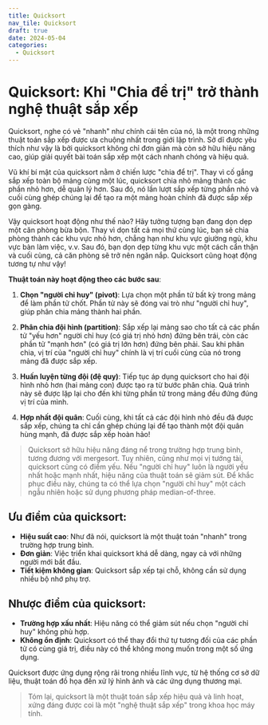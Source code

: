 ```yaml
---
title: Quicksort
nav_tile: Quicksort
draft: true 
date: 2024-05-04
categories:
  - Quicksort
---
```

# Quicksort: Khi "Chia để trị" trở thành nghệ thuật sắp xếp

Quicksort, nghe có vẻ "nhanh" như chính cái tên của nó, là một trong những thuật toán sắp xếp được ưa chuộng nhất trong giới lập trình. Sở dĩ được yêu thích như vậy là bởi quicksort không chỉ đơn giản mà còn sở hữu hiệu năng cao, giúp giải quyết bài toán sắp xếp một cách nhanh chóng và hiệu quả.

Vũ khí bí mật của quicksort nằm ở chiến lược "chia để trị". Thay vì cố gắng sắp xếp toàn bộ mảng cùng một lúc, quicksort chia nhỏ mảng thành các phần nhỏ hơn, dễ quản lý hơn. Sau đó, nó lần lượt sắp xếp từng phần nhỏ và cuối cùng ghép chúng lại để tạo ra một mảng hoàn chỉnh đã được sắp xếp gọn gàng.

Vậy quicksort hoạt động như thế nào? Hãy tưởng tượng bạn đang dọn dẹp một căn phòng bừa bộn. Thay vì dọn tất cả mọi thứ cùng lúc, bạn sẽ chia phòng thành các khu vực nhỏ hơn, chẳng hạn như khu vực giường ngủ, khu vực bàn làm việc, v.v. Sau đó, bạn dọn dẹp từng khu vực một cách cẩn thận và cuối cùng, cả căn phòng sẽ trở nên ngăn nắp. Quicksort cũng hoạt động tương tự như vậy!

**Thuật toán này hoạt động theo các bước sau**:

1. **Chọn "người chỉ huy" (pivot)**: Lựa chọn một phần tử bất kỳ trong mảng để làm phần tử chốt. Phần tử này sẽ đóng vai trò như "người chỉ huy", giúp phân chia mảng thành hai phần.

2. **Phân chia đội hình (partition)**: Sắp xếp lại mảng sao cho tất cả các phần tử "yếu hơn" người chỉ huy (có giá trị nhỏ hơn) đứng bên trái, còn các phần tử "mạnh hơn" (có giá trị lớn hơn) đứng bên phải. Sau khi phân chia, vị trí của "người chỉ huy" chính là vị trí cuối cùng của nó trong mảng đã được sắp xếp.
3. **Huấn luyện từng đội (đệ quy)**: Tiếp tục áp dụng quicksort cho hai đội hình nhỏ hơn (hai mảng con) được tạo ra từ bước phân chia. Quá trình này sẽ được lặp lại cho đến khi từng phần tử trong mảng đều đứng đúng vị trí của mình.
4. **Hợp nhất đội quân**: Cuối cùng, khi tất cả các đội hình nhỏ đều đã được sắp xếp, chúng ta chỉ cần ghép chúng lại để tạo thành một đội quân hùng mạnh, đã được sắp xếp hoàn hảo!

> Quicksort sở hữu hiệu năng đáng nể trong trường hợp trung bình, tương đương với mergesort. Tuy nhiên, cũng như mọi vị tướng tài, quicksort cũng có điểm yếu. Nếu "người chỉ huy" luôn là người yếu nhất hoặc mạnh nhất, hiệu năng của thuật toán sẽ giảm sút. Để khắc phục điều này, chúng ta có thể lựa chọn "người chỉ huy" một cách ngẫu nhiên hoặc sử dụng phương pháp median-of-three.

## Ưu điểm của quicksort:

- **Hiệu suất cao**: Như đã nói, quicksort là một thuật toán "nhanh" trong trường hợp trung bình.
- **Đơn giản**: Việc triển khai quicksort khá dễ dàng, ngay cả với những người mới bắt đầu.
- **Tiết kiệm không gian**: Quicksort sắp xếp tại chỗ, không cần sử dụng nhiều bộ nhớ phụ trợ.

## Nhược điểm của quicksort:

- **Trường hợp xấu nhất**: Hiệu năng có thể giảm sút nếu chọn "người chỉ huy" không phù hợp.
- **Không ổn định**: Quicksort có thể thay đổi thứ tự tương đối của các phần tử có cùng giá trị, điều này có thể không mong muốn trong một số ứng dụng.

Quicksort được ứng dụng rộng rãi trong nhiều lĩnh vực, từ hệ thống cơ sở dữ liệu, thuật toán đồ họa đến xử lý hình ảnh và các ứng dụng thương mại.

> Tóm lại, quicksort là một thuật toán sắp xếp hiệu quả và linh hoạt, xứng đáng được coi là một "nghệ thuật sắp xếp" trong khoa học máy tính.